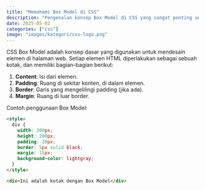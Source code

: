 ```yaml
---
title: "Memahami Box Model di CSS"
description: "Pengenalan konsep Box Model di CSS yang sangat penting untuk mengatur layout halaman web."
date: 2025-05-02
categories: ["css"]
image: "images/kategori/css-logo.png"
---
```


CSS Box Model adalah konsep dasar yang digunakan untuk mendesain elemen di halaman web. Setiap elemen HTML diperlakukan sebagai sebuah kotak, dan memiliki bagian-bagian berikut:

1. **Content**: Isi dari elemen.
2. **Padding**: Ruang di sekitar konten, di dalam elemen.
3. **Border**: Garis yang mengelilingi padding (jika ada).
4. **Margin**: Ruang di luar border.

Contoh penggunaan Box Model:

```html
<style>
  div {
    width: 300px;
    height: 200px;
    padding: 20px;
    border: 5px solid black;
    margin: 15px;
    background-color: lightgray;
  }
</style>

<div>Ini adalah kotak dengan Box Model</div>
